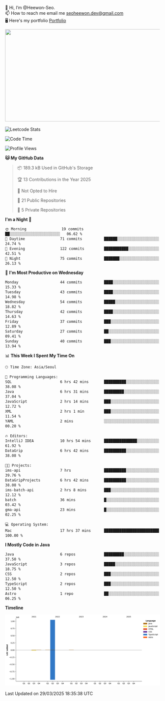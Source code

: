 👋 Hi, I’m @Heewon-Seo.  
📫 How to reach me email me seoheewon.dev@gmail.com   
🖥 Here's my portfolio [Portfolio](https://haileynotes.notion.site/HEEWON-SEO-f98fe97412ee4a6a94fd24fe6832f84c)

<a href="https://github.com/devxb/gitanimals">
<img
  src="https://render.gitanimals.org/farms/Heewon-Seo"
  width="600"
  height="300"
/>
</a>

![Leetcode Stats](https://leetcode.card.workers.dev/?username=Heewon-Seo)

 <!--START_SECTION:waka-->
![Code Time](http://img.shields.io/badge/Code%20Time-1%2C988%20hrs%2014%20mins-blue)

![Profile Views](http://img.shields.io/badge/Profile%20Views-0-blue)

**🐱 My GitHub Data** 

> 📦 189.3 kB Used in GitHub's Storage 
 > 
> 🏆 13 Contributions in the Year 2025
 > 
> 🚫 Not Opted to Hire
 > 
> 📜 21 Public Repositories 
 > 
> 🔑 5 Private Repositories 
 > 
**I'm a Night 🦉** 

```text
🌞 Morning                19 commits          ██░░░░░░░░░░░░░░░░░░░░░░░   06.62 % 
🌆 Daytime                71 commits          ██████░░░░░░░░░░░░░░░░░░░   24.74 % 
🌃 Evening                122 commits         ███████████░░░░░░░░░░░░░░   42.51 % 
🌙 Night                  75 commits          ███████░░░░░░░░░░░░░░░░░░   26.13 % 
```
📅 **I'm Most Productive on Wednesday** 

```text
Monday                   44 commits          ████░░░░░░░░░░░░░░░░░░░░░   15.33 % 
Tuesday                  43 commits          ████░░░░░░░░░░░░░░░░░░░░░   14.98 % 
Wednesday                54 commits          █████░░░░░░░░░░░░░░░░░░░░   18.82 % 
Thursday                 42 commits          ████░░░░░░░░░░░░░░░░░░░░░   14.63 % 
Friday                   37 commits          ███░░░░░░░░░░░░░░░░░░░░░░   12.89 % 
Saturday                 27 commits          ██░░░░░░░░░░░░░░░░░░░░░░░   09.41 % 
Sunday                   40 commits          ███░░░░░░░░░░░░░░░░░░░░░░   13.94 % 
```


📊 **This Week I Spent My Time On** 

```text
🕑︎ Time Zone: Asia/Seoul

💬 Programming Languages: 
SQL                      6 hrs 42 mins       ██████████░░░░░░░░░░░░░░░   38.08 % 
Java                     6 hrs 31 mins       █████████░░░░░░░░░░░░░░░░   37.04 % 
JavaScript               2 hrs 14 mins       ███░░░░░░░░░░░░░░░░░░░░░░   12.72 % 
XML                      2 hrs 1 min         ███░░░░░░░░░░░░░░░░░░░░░░   11.54 % 
YAML                     2 mins              ░░░░░░░░░░░░░░░░░░░░░░░░░   00.20 % 

🔥 Editors: 
IntelliJ IDEA            10 hrs 54 mins      ███████████████░░░░░░░░░░   61.92 % 
DataGrip                 6 hrs 42 mins       ██████████░░░░░░░░░░░░░░░   38.08 % 

🐱‍💻 Projects: 
ims-api                  7 hrs               ██████████░░░░░░░░░░░░░░░   39.76 % 
DataGripProjects         6 hrs 42 mins       ██████████░░░░░░░░░░░░░░░   38.08 % 
ims-batch-api            2 hrs 8 mins        ███░░░░░░░░░░░░░░░░░░░░░░   12.12 % 
batch                    36 mins             █░░░░░░░░░░░░░░░░░░░░░░░░   03.42 % 
gma-api                  23 mins             █░░░░░░░░░░░░░░░░░░░░░░░░   02.25 % 

💻 Operating System: 
Mac                      17 hrs 37 mins      █████████████████████████   100.00 % 
```

**I Mostly Code in Java** 

```text
Java                     6 repos             █████████░░░░░░░░░░░░░░░░   37.50 % 
JavaScript               3 repos             █████░░░░░░░░░░░░░░░░░░░░   18.75 % 
CSS                      2 repos             ███░░░░░░░░░░░░░░░░░░░░░░   12.50 % 
TypeScript               2 repos             ███░░░░░░░░░░░░░░░░░░░░░░   12.50 % 
Astro                    1 repo              ██░░░░░░░░░░░░░░░░░░░░░░░   06.25 % 
```



**Timeline**

![Lines of Code chart](https://raw.githubusercontent.com/Heewon-Seo/Heewon-Seo/main/assets/bar_graph.png)


 Last Updated on 29/03/2025 18:35:38 UTC
<!--END_SECTION:waka-->

